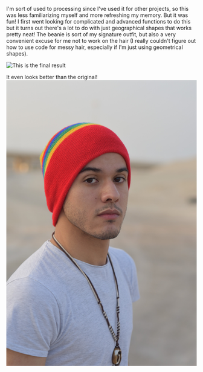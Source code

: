 I'm sort of used to processing since I've used it for other projects, so this was less familiarizing myself and more refreshing my memory. But it was fun! I first went looking for complicated and advanced functions to do this but it turns out there's a lot to do with just geographical shapes that works pretty neat! The beanie is sort of my signature outfit, but also a very convenient excuse for me not to work on the hair (I really couldn't figure out how to use code for messy hair, especially if I'm just using geometrical shapes).

![This is the final result](https://imgur.com/vp60I9b)

It even looks better than the original!
![This is the final result](https://github.com/soablackwhite/Intro-to-IM/blob/master/Week1/133(2).jpg)
